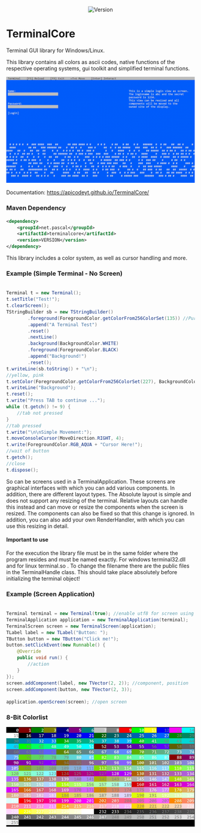 <div align="center">
<br/>
  <p>
    <img src="https://img.shields.io/static/v1?label=Version&message=Alpha-0.2.2&color=12c970&logoColor=white" alt="Version" />
	<br>
	</p>
  </p>
</div>

# TerminalCore
Terminal GUI library for Windows/Linux.

This library contains all colors as ascii codes, native functions of the respective operating systems, gui toolkit and simplified terminal functions.



![Sample app](https://github.com/APICodeYT/TerminalCore/blob/main/ressource-assets/2022-02-17-13-19-42.gif)

Documentation: https://apicodeyt.github.io/TerminalCore/

### Maven Dependency
```xml
<dependency>
    <groupId>net.pascal</groupId>
    <artifactId>terminalcore</artifactId>
    <version>VERSION</version>
</dependency>

```

This library includes a color system, as well as cursor handling and more.

### Example (Simple Terminal - No Screen)
```java

Terminal t = new Terminal();
t.setTitle("Test!");
t.clearScreen();
TStringBuilder sb = new TStringBuilder()
        .foreground(ForegroundColor.getColorFrom256ColorSet(135)) //Purple
        .append("A Terminal Test")
        .reset()
        .nextLine()
        .background(BackgroundColor.WHITE)
        .foreground(ForegroundColor.BLACK)
        .append("Background!")
        .reset();
t.writeLine(sb.toString() + "\n");
//yellow, pink
t.setColor(ForegroundColor.getColorFrom256ColorSet(227), BackgroundColor.getColorFrom256ColorSet(161));
t.writeLine("Background");
t.reset();
t.write("Press TAB to continue ...");
while (t.getch() != 9) {
    //tab not pressed
}
//tab pressed
t.write("\n\nSimple Movement:");
t.moveConsoleCursor(MoveDirection.RIGHT, 4);
t.write(ForegroundColor.RGB_AQUA + "Cursor Here!");
//wait of button
t.getch();
//close
t.dispose();

```

So can be screens used in a TerminalApplication. These screens are graphical interfaces with which you can add various components.
In addition, there are different layout types. The Absolute layout is simple and does not support any resizing of the terminal.
 Relative layouts can handle this instead and can move or resize the components when the screen is resized. The components can also be fixed so that this change is ignored.
In addition, you can also add your own RenderHandler, with which you can use this resizing in detail.

#### Important to use
For the execution the library file must be in the same folder where the program resides and must be named exactly. For windows terminal32.dll and for linux terminal.so .
To change the filename there are the public files in the TerminalHandle class. This should take place absolutely before initializing the terminal object! 


### Example (Screen Application)
```java

Terminal terminal = new Terminal(true); //enable utf8 for screen using  <= IMPORTANT!
TerminalApplication application = new TerminalApplication(terminal);
TerminalScreen screen = new TerminalScreen(application);
TLabel label = new TLabel("Button: ");
TButton button = new TButton("Click me!");
button.setClickEvent(new Runnable() {
    @Override
    public void run() {
        //action
    }
}); 
screen.addComponent(label, new TVector(2, 2)); //component, position
screen.addComponent(button, new TVector(2, 3));
        
application.openScreen(screen); //open screen
```

### 8-Bit Colorlist
![Colors](https://github.com/APICodeYT/TerminalCore/blob/main/ressource-assets/8bit-colors.jpg)






